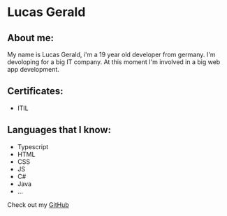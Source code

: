 # Lucas Gerald

## About me:

My name is Lucas Gerald, i'm a 19 year old developer from germany. I'm devoloping for a big IT company. At this moment I'm involved in a big web app development.

## Certificates:
- ITIL

## Languages that I know:
- Typescript
- HTML
- CSS
- JS
- C#
- Java
- ...


Check out my [GitHub](https://github.com/LucasG04)
